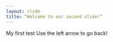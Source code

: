 ```yaml
---
layout: slide
title: “Welcome to our second slide!”
---
```

My first test
Use the left arrow to go back!

